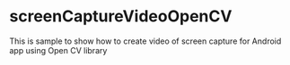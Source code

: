 # screenCaptureVideoOpenCV
This is sample to show how to create video of screen capture for Android app using Open CV library

